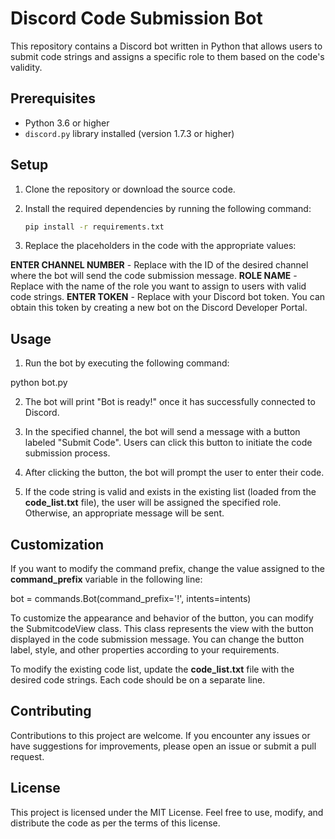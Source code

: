 # Discord Code Submission Bot

This repository contains a Discord bot written in Python that allows users to submit code strings and assigns a specific role to them based on the code's validity.

## Prerequisites
- Python 3.6 or higher
- `discord.py` library installed (version 1.7.3 or higher)

## Setup

1. Clone the repository or download the source code.
2. Install the required dependencies by running the following command:

   ```bash
   pip install -r requirements.txt
   
1. Replace the placeholders in the code with the appropriate values:

**ENTER CHANNEL NUMBER** - Replace with the ID of the desired channel where the bot will send the code submission message.
**ROLE NAME** - Replace with the name of the role you want to assign to users with valid code strings.
**ENTER TOKEN** - Replace with your Discord bot token. You can obtain this token by creating a new bot on the Discord Developer Portal.

## Usage

1. Run the bot by executing the following command:

python bot.py

2. The bot will print "Bot is ready!" once it has successfully connected to Discord.

3. In the specified channel, the bot will send a message with a button labeled "Submit Code". Users can click this button to initiate the code submission process.

4. After clicking the button, the bot will prompt the user to enter their code.

5. If the code string is valid and exists in the existing list (loaded from the **code_list.txt** file), the user will be assigned the specified role. Otherwise, an appropriate message will be sent.

## Customization
If you want to modify the command prefix, change the value assigned to the **command_prefix** variable in the following line:

bot = commands.Bot(command_prefix='!', intents=intents)

To customize the appearance and behavior of the button, you can modify the SubmitcodeView class. This class represents the view with the button displayed in the code submission message. You can change the button label, style, and other properties according to your requirements.

To modify the existing code list, update the **code_list.txt** file with the desired code strings. Each code should be on a separate line.

## Contributing
Contributions to this project are welcome. If you encounter any issues or have suggestions for improvements, please open an issue or submit a pull request.

## License
This project is licensed under the MIT License. Feel free to use, modify, and distribute the code as per the terms of this license.
